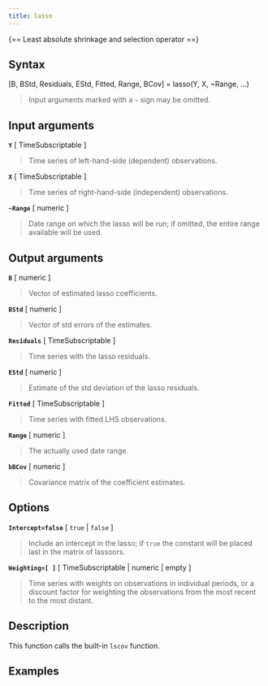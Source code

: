 ```yaml
---
title: lasso
---
```




{== Least absolute shrinkage and selection operator ==}


## Syntax 

[B, BStd, Residuals, EStd, Fitted, Range, BCov] = lasso(Y, X, ~Range, ...)
> 
> Input arguments marked with a `~` sign may be omitted.
> 

## Input arguments 

__`Y`__ [ TimeSubscriptable ]
> 
> Time series of left-hand-side (dependent)
> observations.
> 

__`X`__ [ TimeSubscriptable ]
> 
> Time series of right-hand-side
> (independent) observations. 
> 

__`~Range`__ [ numeric ]
> 
> Date range on which the lasso will be run;
> if omitted, the entire range available will be used.
> 

## Output arguments 

__`B`__ [ numeric ]
> 
> Vector of estimated lasso coefficients.
> 

__`BStd`__ [ numeric ]
> 
> Vector of std errors of the estimates.
> 

__`Residuals`__ [ TimeSubscriptable ]
> 
> Time series with the lasso residuals.
> 

__`EStd`__ [ numeric ]
> 
> Estimate of the std deviation of the lasso
> residuals.
> 

__`Fitted`__ [ TimeSubscriptable ] 
> 
> Time series with fitted LHS
> observations.
> 

__`Range`__ [ numeric ]
> 
> The actually used date range.
> 

__`bBCov`__ [ numeric ]
> 
> Covariance matrix of the coefficient estimates.
> 

## Options 

__`Intercept=false`__ [ `true` | `false` ]
> 
> Include an intercept in the
> lasso; if `true` the constant will be placed last in the matrix of
> lassoors.
> 

__`Weighting=[ ]`__ [ TimeSubscriptable | numeric | empty ] 
> 
> Time series with weights on
> observations in individual periods, or a discount factor for weighting
> the observations from the most recent to the most distant.
> 

## Description 

This function calls the built-in `lscov` function.

## Examples

```matlab
```

